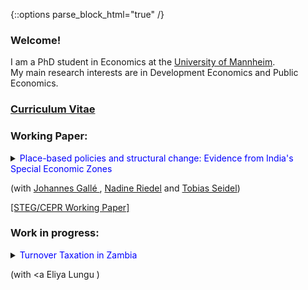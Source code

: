 {::options parse_block_html="true" /}


<!--<h1><font color="scarlet"> THIS WEBSITE IS UNDER CONSTRUCTION! </font></h1>  -->

### Welcome!

I am a PhD student in Economics at the <a href="https://www.vwl.uni-mannheim.de/en/" target="_blank">University of Mannheim</a>. \
My main research interests are in Development Economics and Public Economics.

### <a href="https://danieloverbeck.github.io/OverbeckCVDec22.pdf" target="_blank">Curriculum Vitae</a>


### Working Paper:
<details>
  <summary markdown="span"><font color="blue">Place-based policies and structural change: Evidence from India's Special Economic Zones</font>
    
  (with <a href="https://www2.wiwi.rub.de/en/persons/johannes-galle/" target="_blank"> Johannes Gallé </a> ,  <a href="https://sites.google.com/view/riedeleconomics/welcome" target="_blank">Nadine Riedel</a> and <a href="https://sites.google.com/site/tobiasseideluni/home-1" target="_blank">Tobias Seidel</a>)</summary>
  
  
  | **Abstract**          |
  |:---------------------------|
  | This paper quantifies the local economic impact of 147 Special Economic Zones (SEZs) that were established in India between 2005-2013. Combining census data on the universe of Indian firms with georeferenced data on SEZs, we find that SEZs increased manufacturing and service employment with little indication for spatial relocation. This employment gain was paralleled by a decline in local agricultural employment suggesting structural change. Female workers experienced weaker employment gains and we find no indication for systematic improvements in local public good provision. Employment gains are remarkably similar across privately and publicly run zones and zones with different industry denomination. |
 
  </details>
 <a href="danieloverbeck.github.io/WP040 GalleOverbeckRiedelSeidel PlaceBasedPoliciesAndStructuralChange.pdf" target="_blank">[STEG/CEPR Working Paper] </a> 
    
  
### Work in progress:
<details>
  <summary markdown="span"><font color="blue">Turnover Taxation in Zambia</font>
    
  (with <a Eliya Lungu </a>)</summary>
  
  | **Abstract**          |
  |:---------------------------|
  | We study how systematic monetary policy shapes the effects of fiscal spending shocks in the U.S. To identify the effects of systematic monetary policy, we use a novel identification design, which combines a narrative account of the FOMC members' policy preferences with an instrument that exploits the mechanical rotation of voting rights in the FOMC. We find that the GDP response to fiscal spending shocks strongly depends on systematic monetary policy. The fiscal spending multiplier is substantially above one if the FOMC is dovish, whereas the multiplier is indistinguishable from zero under a hawkish FOMC. |
  
 </details>
 
<!--
 <a href="https://www.dropbox.com/s/83xwsadbrh63uqg/SomePaper2.pdf?dl=0" target="_blank"><u>[Paper (PDF)]</u></a> (Prelim. draft available upon request) 
----

<br>

<font color="gray"><i><small>&diams; Click title to see abstract.</small></i></font> 
### Working Paper:

<details>
  <summary markdown="span"><font color="blue">Some paper</font>
    
  <font color="black"><b><i>Some Journal</i></b>, 24(8), 2012-32, December 2020</font></summary>
  
  | **Abstract**          |
  |:---------------------------|
  | Some abstract again. |
  
  </details>
  <a href="https://sites.google.com/site/matthias1meier1/" target="_blank"><u>[Publisher (Open Access)]</u></a> / <a href="https://lukas-hack.github.io/papers/SomePaper2.pdf" target="_blank"><u>[Working Paper Version]</u></a>
  
  ----

<br>

  ----

<br>

### Select Work in Progress:
<details>
  <summary markdown="span"><font color="blue">Some ongoing project</font>
  
  (with [Matthias Meier](https://sites.google.com/site/matthias1meier1/))</summary>
  
 </details>
 
 ---------------------------------------------------------------------------------------------------------
  -->
